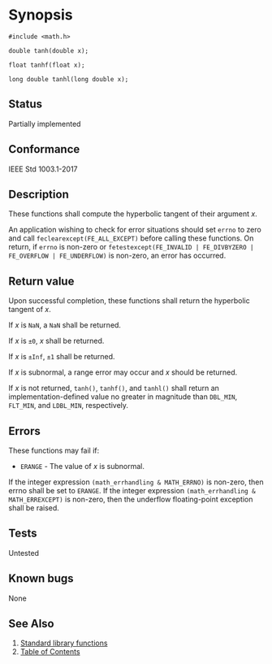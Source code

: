 <!-- Documentation template to fill -->
<!-- #MUST_BE: make good synopsis -->
# Synopsis 

`#include <math.h>`</br>

`double tanh(double x);`</br>

`float tanhf(float x);`</br>

`long double tanhl(long double x);`</br>

<!-- #MUST_BE: check status according to implementation -->
## Status

Partially implemented

<!-- #MUST_BE: if function shall be posix compliant print the standard signature  -->
## Conformance

IEEE Std 1003.1-2017 

<!-- #MUST_BE: update description from opengroup AND READ IT and check if it matches  -->
## Description 
 
These functions shall compute the hyperbolic tangent of their argument _x_.

An application wishing to check for error situations should set `errno` to zero and call `feclearexcept(FE_ALL_EXCEPT)` before calling these functions. On return, if `errno` is non-zero or `fetestexcept(FE_INVALID | FE_DIVBYZERO | FE_OVERFLOW | FE_UNDERFLOW)` is non-zero, an error has occurred.

<!-- #MUST_BE: check return values by the function  -->
## Return value

Upon successful completion, these functions shall return the hyperbolic tangent of _x_.

If _x_ is `NaN`, a `NaN` shall be returned.

If _x_ is `±0`, _x_ shall be returned.

If _x_ is `±Inf`, `±1` shall be returned.

If _x_ is subnormal, a range error may occur and _x_ should be returned.

If _x_ is not returned, `tanh()`, `tanhf()`, and `tanhl()` shall return an implementation-defined value no greater in magnitude than `DBL_MIN`, `FLT_MIN`, and `LDBL_MIN`, respectively. 

<!-- #MUST_BE: check what errors can cause the function to fail  -->
## Errors

These functions may fail if:

* `ERANGE` - The value of _x_ is subnormal.

If the integer expression `(math_errhandling & MATH_ERRNO)` is non-zero, then errno shall be set to `ERANGE`. If the integer expression `(math_errhandling & MATH_ERREXCEPT)` is non-zero, then the underflow floating-point exception shall be raised.

<!-- #MUST_BE: function by default shall be untested, when tested there should be a link to test location and test command for ia32 test runner  -->
## Tests

Untested 

<!-- #MUST_BE: check for pending issues in  -->
## Known bugs 

None

## See Also

1. [Standard library functions](../README.md)
2. [Table of Contents](../../../README.md)